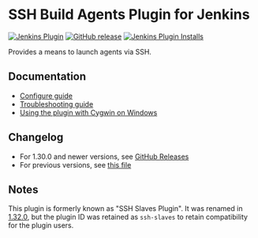 SSH Build Agents Plugin for Jenkins
=========================

[![Jenkins Plugin](https://img.shields.io/jenkins/plugin/v/ssh-slaves.svg)](https://plugins.jenkins.io/ssh-slaves)
[![GitHub release](https://img.shields.io/github/release/jenkinsci/ssh-slaves-plugin.svg?label=changelog)](https://github.com/jenkinsci/ssh-slaves-plugin/releases/latest)
[![Jenkins Plugin Installs](https://img.shields.io/jenkins/plugin/i/ssh-slaves.svg?color=blue)](https://plugins.jenkins.io/ssh-slaves)

Provides a means to launch agents via SSH.

## Documentation

* [Configure guide](doc/CONFIGURE.md)
* [Troubleshooting guide](doc/TROUBLESHOOTING.md)
* [Using the plugin with Cygwin on Windows](doc/CYGWIN.md)

## Changelog

* For 1.30.0 and newer versions, see [GitHub Releases](https://github.com/jenkinsci/ssh-slaves-plugin/releases)
* For previous versions, see [this file](./CHANGELOG.md)

## Notes

This plugin is formerly known as "SSH Slaves Plugin".
It was renamed in [1.32.0](https://github.com/jenkinsci/ssh-slaves-plugin/releases/tag/ssh-slaves-1.31.0), but the plugin ID was retained as `ssh-slaves` to retain compatibility for the plugin users.
